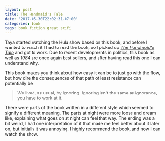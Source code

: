 ```yaml
---
layout: post
title: The Handmaid's Tale
date: '2017-05-30T22:02:31-07:00'
categories: book
tags: book fiction great scifi
---
```


Taya started watching the Hulu show based on this book, and before I wanted to watch it I had to
read the book, so I picked up [*The Handmaid's Tale*][handmaid-amazon] and got to work. Due to recent
developments in politics, this book as well as *1984* are once again best sellers, and after having
read this one I can understand why.

This book makes you think about how
easy it can be to just go with the flow, but how dire the consequences of that path of least
resistance can potentially be.

> We lived, as usual, by ignoring. Ignoring isn't the same as ignorance, you have to work at it.

There were parts of the book written in a different style which seemed to signify a different
meaning. The parts at night were more loose and dream like, explaining what goes on at night can
feel that way. The ending was a bit weird, I had one interpretation of it that made me feel better
about it later on, but initially it was annoying. I highly recommend the book, and now I can watch
the show.


[handmaid-amazon]:      http://a.co/8tar4PK
